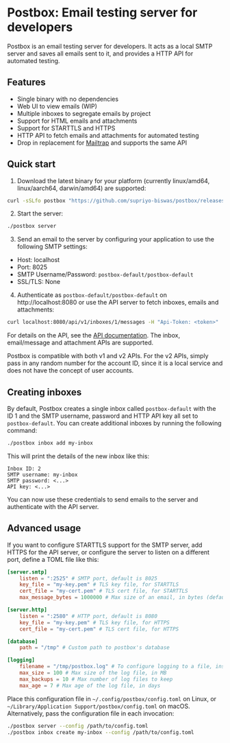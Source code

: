 # Postbox: Email testing server for developers

Postbox is an email testing server for developers. It acts as a local SMTP server and saves all emails sent to it, and provides a HTTP API for automated testing.

## Features

- Single binary with no dependencies
- Web UI to view emails (WIP)
- Multiple inboxes to segregate emails by project
- Support for HTML emails and attachments
- Support for STARTTLS and HTTPS
- HTTP API to fetch emails and attachments for automated testing
- Drop in replacement for [Mailtrap](https://mailtrap.io) and supports the same API

## Quick start

1. Download the latest binary for your platform (currently linux/amd64, linux/aarch64, darwin/amd64) are supported:
```bash
curl -sSLfo postbox "https://github.com/supriyo-biswas/postbox/releases/download/$(curl -sSL https://api.github.com/repos/supriyo-biswas/postbox/releases | sed -nr 's/.*"tag_name": "(.*)".*/\1/gp' | head -n1)/postbox-$(uname -sm | tr 'A-Z ' 'a-z-')" && chmod +x postbox
```
2. Start the server:
```bash
./postbox server
```
3. Send an email to the server by configuring your application to use the following SMTP settings:
  - Host: localhost
  - Port: 8025
  - SMTP Username/Password: `postbox-default/postbox-default`
  - SSL/TLS: None
4. Authenticate as `postbox-default/postbox-default` on http://localhost:8080 or use the API server to fetch inboxes, emails and attachments:
```bash
curl localhost:8080/api/v1/inboxes/1/messages -H "Api-Token: <token>"
```

For details on the API, see the [API documentation](https://api-docs.mailtrap.io/docs/mailtrap-api-docs/5tjdeg9545058-mailtrap-api). The inbox, email/message and attachment APIs are supported.

Postbox is compatible with both v1 and v2 APIs. For the v2 APIs, simply pass in any random number for the account ID, since it is a local service and does not have the concept of user accounts.

## Creating inboxes

By default, Postbox creates a single inbox called `postbox-default` with the ID 1 and the SMTP username, password and HTTP API key all set to `postbox-default`. You can create additional inboxes by running the following command:

```bash
./postbox inbox add my-inbox
```

This will print the details of the new inbox like this:

```
Inbox ID: 2
SMTP username: my-inbox
SMTP password: <...>
API key: <...>
```

You can now use these credentials to send emails to the server and authenticate with the API server.

## Advanced usage

If you want to configure STARTTLS support for the SMTP server, add HTTPS for the API server, or configure the server to listen on a different port, define a TOML file like this:

```toml
[server.smtp]
    listen = ":2525" # SMTP port, default is 8025
    key_file = "my-key.pem" # TLS key file, for STARTTLS
    cert_file = "my-cert.pem" # TLS cert file, for STARTTLS
    max_message_bytes = 1000000 # Max size of an email, in bytes (default is 10MB)

[server.http]
    listen = ":2580" # HTTP port, default is 8080
    key_file = "my-key.pem" # TLS key file, for HTTPS
    cert_file = "my-cert.pem" # TLS cert file, for HTTPS

[database]
    path = "/tmp" # Custom path to postbox's database

[logging]
    filename = "/tmp/postbox.log" # To configure logging to a file, instead of stdout
    max_size = 100 # Max size of the log file, in MB
    max_backups = 10 # Max number of log files to keep
    max_age = 7 # Max age of the log file, in days
```

Place this configuration file in `~/.config/postbox/config.toml` on Linux, or `~/Library/Application Support/postbox/config.toml` on macOS. Alternatively, pass the configuration file in each invocation:

```bash
./postbox server --config /path/to/config.toml
./postbox inbox create my-inbox --config /path/to/config.toml
```
